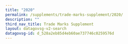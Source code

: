 ```yaml
---
title: "2020"
permalink: /supplements/trade-marks-supplement/2020/
description: ""
third_nav_title: Trade Marks Supplement
layout: datagovsg-v2-search
datagovsg-id: d_528a2eb85d4eb60ae737746c0259576d
---
```

